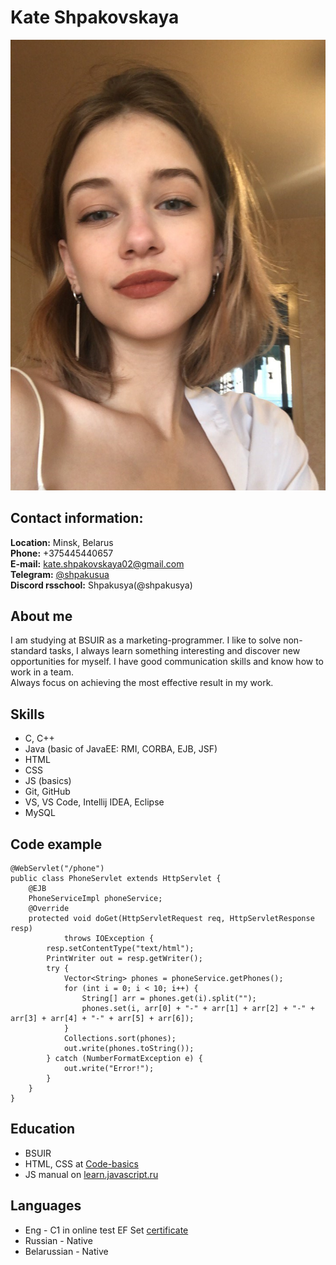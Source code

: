 # Kate Shpakovskaya
![Personal photo](/images/persph.jpg)

## Contact information:
**Location:** Minsk,  Belarus  
**Phone:** +375445440657  
**E-mail:** <kate.shpakovskaya02@gmail.com>  
**Telegram:** [@shpakusua](https://t.me/shpakusua)  
**Discord rsschool:** Shpakusya(@shpakusya) 
## About me
I am studying at BSUIR as a marketing-programmer.
I like to solve non-standard tasks, I always learn something interesting and discover new opportunities for myself.
I have good communication skills and know how to work in a team.  
Always focus on achieving the most effective result in my work.
## Skills
* C, C++
* Java (basic of JavaEE: RMI, CORBA, EJB, JSF)
* HTML
* CSS
* JS (basics)
* Git, GitHub
* VS, VS Code, Intellij IDEA, Eclipse
* MySQL
## Code example
```
@WebServlet("/phone")
public class PhoneServlet extends HttpServlet {
    @EJB
    PhoneServiceImpl phoneService;
    @Override
    protected void doGet(HttpServletRequest req, HttpServletResponse resp)
            throws IOException {
        resp.setContentType("text/html");
        PrintWriter out = resp.getWriter();
        try {
            Vector<String> phones = phoneService.getPhones();
            for (int i = 0; i < 10; i++) {
                String[] arr = phones.get(i).split("");
                phones.set(i, arr[0] + "-" + arr[1] + arr[2] + "-" + arr[3] + arr[4] + "-" + arr[5] + arr[6]);
            }
            Collections.sort(phones);
            out.write(phones.toString());
        } catch (NumberFormatException e) {
            out.write("Error!");
        }
    }
}
```
## Education
* BSUIR
* HTML, CSS at [Code-basics](https://ru.code-basics.com/)
* JS manual on [learn.javascript.ru](https://learn.javascript.ru/)

## Languages
* Eng - C1 in online test EF Set [certificate](https://www.efset.org/cert/oAr9fD)
* Russian - Native
* Belarussian - Native